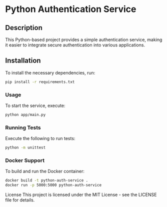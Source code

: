 # Python Authentication Service

## Description
This Python-based project provides a simple authentication service, making it easier to integrate secure authentication into various applications.

## Installation
To install the necessary dependencies, run:

```bash
pip install -r requirements.txt
```
### Usage
To start the service, execute:

```bash
python app/main.py
```
### Running Tests
Execute the following to run tests:

```bash
python -m unittest
```
### Docker Support
To build and run the Docker container:

```bash
docker build -t python-auth-service .
docker run -p 5000:5000 python-auth-service
```

License
This project is licensed under the MIT License - see the LICENSE file for details.